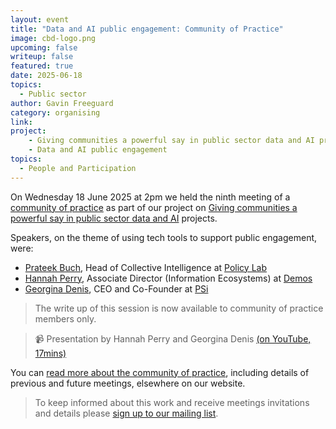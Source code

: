 ```yaml
---
layout: event
title: "Data and AI public engagement: Community of Practice"
image: cbd-logo.png
upcoming: false
writeup: false
featured: true
date: 2025-06-18
topics:
  - Public sector
author: Gavin Freeguard
category: organising
link: 
project: 
    - Giving communities a powerful say in public sector data and AI projects
    - Data and AI public engagement
topics:
  - People and Participation
---
```


On Wednesday 18 June 2025 at 2pm we held the ninth meeting of a [community of practice]((https://connectedbydata.org/projects/2024-community-of-practice)) as part of our project on [Giving communities a powerful say in public sector data and AI](https://connectedbydata.org/projects/2024-mohn-westlake) projects.

<!--more-->

Speakers, on the theme of using tech tools to support public engagement, were:
* [Prateek Buch](https://www.linkedin.com/in/prateek-buch-83aa4925/), Head of Collective Intelligence at [Policy Lab](https://openpolicy.blog.gov.uk/)
* [Hannah Perry](https://www.linkedin.com/in/hannah-perry-56089624/), Associate Director (Information Ecosystems) at [Demos](https://demos.co.uk/)
* [Georgina Denis](https://www.linkedin.com/in/georgina-denis/), CEO and Co-Founder at [PSi](https://psi.tech/)

> The write up of this session is now available to community of practice members only.

> 📹 Presentation by Hannah Perry and Georgina Denis [(on YouTube, 17mins)](https://youtu.be/IB4pT7hYxQw)

You can [read more about the community of practice](https://connectedbydata.org/projects/2024-community-of-practice), including details of previous and future meetings, elsewhere on our website.

> To keep informed about this work and receive meetings invitations and details please [sign up to our mailing list](https://connectedbydata.us21.list-manage.com/subscribe?u=7c03d6a429375c9cc2eef194f&id=3c200de804). 